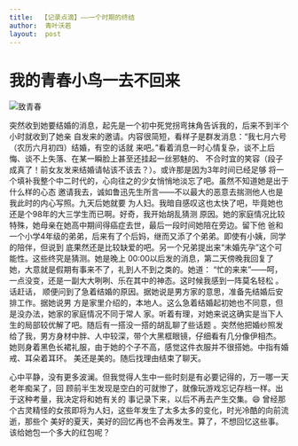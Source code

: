 ```yaml
---
title:  【记录点滴】——一个时期的终结
author:  青叶沃若
layout:  post
---
```

# 我的青春小鸟一去不回来
![致青春](https://timgsa.baidu.com/timg?image&quality=80&size=b9999_10000&sec=1570015022747&di=87df0173dea151ac31479dd9f6f86f36&imgtype=0&src=http%3A%2F%2Fimg.redocn.com%2Fsheji%2F20150817%2Fzhiqingchunganenyounihuodonghaibaosheji_4821950.jpg)

突然收到她要结婚的消息，起先是一个初中死党拐弯抹角告诉我的，后来不到半个小时就收到了她亲
自发来的邀请。内容很简短，看样子是群发消息：“我七月六号（农历六月初四）结婚，有空的话就
来吧。”看着消息一时心情复杂，谈不上后悔、谈不上失落、在某一瞬脸上甚至还挂起一丝邪魅的、
不合时宜的笑容（段子成真了！前女友发来结婚请帖该不该去？）。或许那是因为3年时间已经足够
将一个填补我整个中二时代的，心向往之的少女悄悄地淡忘了吧。虽然不知道她是出于什么样的心态
邀请我去，诚如鲁迅先生所言——不以最大的恶意去揣测他人也是我此时的内心写照。九天后她就要
为人妇。我暗自感叹这也太快了吧，毕竟她也还是个98年的大三学生而已啊。好奇，我开始胡乱猜测
原因。她的家庭情况比较特殊，她母亲在她高中期间得癌症去世，最后一段时间她陪在旁边。留下他
爸和一个小学4年级的弟弟，后来有了个后妈，继而又添了个弟弟。即使有小姨，同学的陪伴，但说到
底果然还是比较缺爱的吧。另一个兄弟提出来“未婚先孕”这个可能性。这些终究是猜测。她是晚上
00:00以后发的消息，第二天傍晚我回复了她，大意就是假期有事来不了，礼到人不到之类的。她道：
“忙的来来”——呵，一点没变，还是一副大大咧咧、乐在其中的神态。这时候我感到一阵莫名轻松
。话赶话， 顺便问到了急着结婚的原因。据她说是男方家的意思，准备先结婚后安排工作。据她说男
方是家里介绍的，本地人。这么急着结婚起初她也不同意，但是没办法，她家的家庭情况不同于常人
家。听着有理，对她来说这确实是当下人生的局部较优解了吧。随后有一搭没一搭的胡乱聊了些话题
。突然他把婚纱照发给了我，男方身材中胖、人中较深，带个大黑框眼镜，仔细看有几分像伊相杰。
她则身着黑色长裙礼服，由于她的个子不高，感觉这件衣服并不很搭她。中指有婚戒、耳朵着耳环。
美还是美的。随后找理由结束了聊天。

  心中平静，没有更多波澜。但我觉得人生中一些时刻是有必要记得的，万一哪一天老年痴呆了，回
顾前半生发现是空白的可就惨了，就像玩游戏忘记存档一样。出于这种考量，我决定将和她有关的
事记录下来，以后不再去产生交集。:smile:
  曾经那个古灵精怪的女孩即将为人妇，这些年发生了太多太多的变化，时光冷酷的向前流逝，那些个
美好的夏天，美好的回忆再也不会再发生。算了，不想回忆这些事。该给她包一个多大的红包呢？
